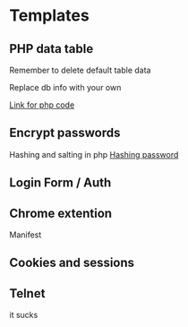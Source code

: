 # Templates


## PHP data table


Remember to delete default table data


Replace db info with your own


[Link for php code](https://github.com/huesimon/Templates/blob/master/datatable.php)


## Encrypt passwords
Hashing and salting in php
[Hashing password](https://github.com/huesimon/Templates/blob/master/passwordHash.php)


## Login Form / Auth


## Chrome extention 


Manifest


## Cookies and sessions


## Telnet 

it sucks


